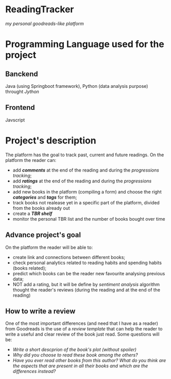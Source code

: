 # ReadingTracker
*my personal goodreads-like platform*

# Programming Language used for the project

## Banckend
Java (using Springboot framework), 
Python (data analysis purpose) throught *Jython*

## Frontend
Javscript

# Project's description
The platform has the goal to track past, current and future readings.
On the platform the reader can:
- add ***comments*** at the end of the reading and during the *progressions tracking*;
- add ***ratings*** at the end of the reading and during the *progressions tracking*;
- add new books in the platform (compiling a form) and choose the right ***categories*** and ***tags*** for them;
- track books not realease yet in a specific part of the platform, divided from the books already out
- create a ***TBR shelf***
- monitor the personal TBR list and the number of books bought over time


## Advance project's goal
On the platform the reader will be able to:
- create link and connections between different books;
- check personal analytics related to reading habits and spending habits (books related);
- predict which books can be the reader new favourite analysing previous data;
- NOT add a rating, but it will be define by *sentiment analysis* algorithm thought the reader's reviews (during the reading and at the end of the reading)

## How to write a review
One of the most important differences (and need that I have as a reader) from Goodreads is the use of a *review template* that can help the reader to write a useful and clear review of the book just read.
Some questions will be:
+ *Write a short descprion of the book's plot (without spoiler)*
+ *Why did you choose to read these book among the others?*
+ *Have you ever read other books from this author? What do you think are the aspects that are present in all their books and which are the differences instead?*

